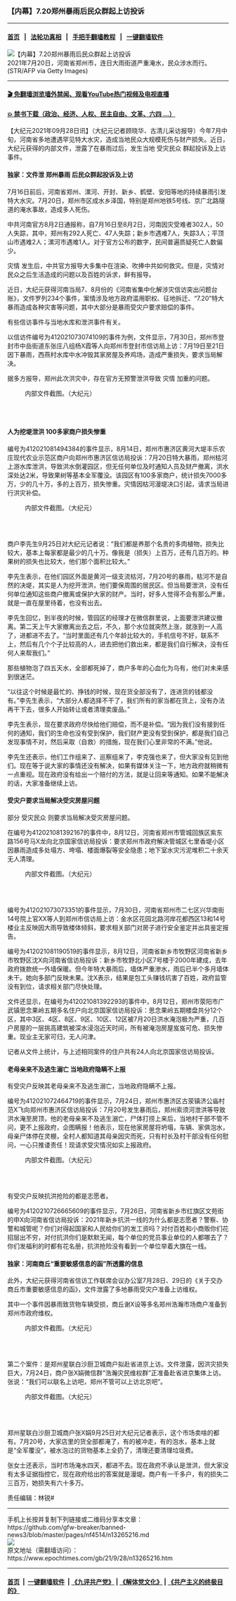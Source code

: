 ### 【内幕】7.20郑州暴雨后民众群起上访投诉
------------------------

#### [首页](https://github.com/gfw-breaker/banned-news3/blob/master/README.md) &nbsp;&nbsp;|&nbsp;&nbsp; [法轮功真相](https://github.com/begood0513/basic/blob/master/README.md)  &nbsp;&nbsp;|&nbsp;&nbsp; [手把手翻墙教程](https://github.com/gfw-breaker/guides/wiki)  &nbsp;&nbsp;|&nbsp;&nbsp; [一键翻墙软件](https://github.com/gfw-breaker/nogfw/blob/master/README.md)  



<div><img alt="【内幕】7.20郑州暴雨后民众群起上访投诉" class="attachment-djy_600_400 size-djy_600_400 wp-post-image" src="https://i.epochtimes.com/assets/uploads/2021/09/id13265315-2107211143121528-600x400.jpg"/>
<div class="caption">
 2021年7月20日，河南省郑州市，连日大雨街道严重淹水，民众涉水而行。(STR/AFP via Getty Images)
</div></div><hr/>

#### [ 🎬  免翻墙浏览墙外禁闻、观看YouTube热门视频及电视直播](https://github.com/gfw-breaker/HelloWorld)

#### [ 💥  禁书下载（政治、经济、人权、民主自由、文革、六四 ...）](https://github.com/gfw-breaker/books/blob/master/README.md)

<div><p>
 【大纪元2021年09月28日讯】（大纪元记者顾晓华、古清儿采访报导）今年7月中旬，河南省多地遭遇罕见特大水灾，造成当地民众大规模死伤与财产损失。近日，大纪元获得的内部文件，泄露了在暴雨过后，发生当地
 <ok href="https://www.epochtimes.com/gb/tag/%E5%8F%97%E7%81%BE%E6%B0%91%E4%BC%97.html">
  受灾民众
 </ok>
 群起投诉及上访事件。
</p>
<h4>
 独家：文件泄
 <ok href="https://www.epochtimes.com/gb/tag/%E9%83%91%E5%B7%9E%E6%9A%B4%E9%9B%A8.html">
  郑州暴雨
 </ok>
 后民众群起投诉及上访
</h4>
<p>
 7月16日前后，河南省郑州、漯河、开封、新乡、鹤壁、安阳等地的持续暴雨引发特大水灾。7月20日，郑州市区成水乡泽国，特别是郑州地铁5号线、京广北路隧道的淹水事故，造成多人死伤。
</p>
<p>
 中共河南官方8月2日通报称，自7月16日至8月2日，河南因灾受难者302人，50人失踪，其中，郑州有292人死亡、47人失踪；新乡市遇难7人，失踪3人；平顶山市遇难2人；漯河市遇难1人。对于官方公布的数字，民间普遍质疑死亡人数偏少。
</p>
<p>
 <ok href="https://www.epochtimes.com/gb/tag/%E7%81%BE%E6%83%85.html">
  灾情
 </ok>
 发生后，中共官方报导大多集中在渲染、吹捧中共如何救灾。但是，灾情对民众之后生活造成的问题以及百姓的诉求，鲜有报导。
</p>
<p>
 近日，大纪元获得河南当局7、8月份的《河南省集中化解涉灾信访突出问题台账》，文件罗列234个事件，案情涉及地方政府滥用职权、征地拆迁、“7.20”特大暴雨造成各种灾害等问题，其中大部分是暴雨受灾户要求赔偿的事件。
</p>
<p>
 有些信访事件与当地水库和泄洪事件有关。
</p>
<p>
 以信访件编号为412021073074109的事件为例，文件显示，7月30日，郑州市登封市中岳街道东张庄八组杨X霞等人向郑州市登封市信访局上访：7月19日至21日因下暴雨，西燕村水库中水冲毁其家房屋及养鸡场，造成严重损失，要求当局解决。
</p>
<p>
 据多方报导，郑州此次洪灾中，存在官方无预警泄洪导致
 <ok href="https://www.epochtimes.com/gb/tag/%E7%81%BE%E6%83%85.html">
  灾情
 </ok>
 加重的问题。
</p>
<figure aria-describedby="caption-attachment-13265286" class="wp-caption aligncenter" id="attachment_13265286" style="width: 600px">
 <ok href="https://i.epochtimes.com/assets/uploads/2021/09/id13265286-01-2021-09-28-092927.jpg" target="_blank">
  <img alt="" class="size-large wp-image-13265286" src="https://i.epochtimes.com/assets/uploads/2021/09/id13265286-01-2021-09-28-092927-600x54.jpg"/>
 </ok>
 <br/><figcaption class="wp-caption-text" id="caption-attachment-13265286">
  内部文件截图。（大纪元）
 </figcaption><br/>
</figure><br/>
<h4>
 人为挖堤泄洪 100多家商户损失惨重
</h4>
<p>
 编号为412021081494384的事件显示，8月14日，郑州市惠济区黄河大堤丰乐农庄现代农业示范区商户向郑州市惠济区信访局投诉：7月20日特大暴雨，郑州枯河上游水库泄洪，导致洪水倒灌园区，但无任何单位及时通知人员及财产撤离，洪水深处达2米，导致果树等基本全军覆没。该园区有100多家商户，统计损失7000多万，少的几十万，多的上百万，损失惨重。灾情因枯河漫堤决口引起，请求当局进行洪灾补偿。
</p>
<figure aria-describedby="caption-attachment-13265293" class="wp-caption aligncenter" id="attachment_13265293" style="width: 600px">
 <ok href="https://i.epochtimes.com/assets/uploads/2021/09/id13265293-7896-2021-09-28-093420.jpg" target="_blank">
  <img alt="" class="size-large wp-image-13265293" src="https://i.epochtimes.com/assets/uploads/2021/09/id13265293-7896-2021-09-28-093420-600x46.jpg"/>
 </ok>
 <br/><figcaption class="wp-caption-text" id="caption-attachment-13265293">
  内部文件截图。（大纪元）
 </figcaption><br/>
</figure><br/>
<p>
 商户李先生9月25日对大纪元记者说：“我们都是养那个名贵的多肉植物，损失比较大，基本上每家都是最少的几十万。像我是（损失）上百万，还有几百万的。种果树的损失也比较大，他们那个面积比较大。”
</p>
<p>
 李先生表示，在他们园区外面是黄河一级支流枯河，7月20号的暴雨，枯河不是自然的决堤，其实是人为挖开泄洪，他们要保周围的居民区。但当局要泄洪，没有任何单位通知这些商户撤离或保护大家的财产。当时，好多人觉得不会有那么严重，就是一直在屋里待着，也没有出去。
</p>
<p>
 李先生回忆，到半夜的时候，管园区的经理才在微信群里说，上面要泄洪建议撤离。第二天上午大家撤离出去之后，不久，那个水位就突然上涨，就涨到一人高了，进都进不去了。“当时里面还有几个年龄比较大的，手机信号不好，联系不上，然后有几个个子比较高的人，进去把他们救出来，都是我们自行解决，没有任何人来帮我们。”
</p>
<p>
 那些植物泡了四五天水，全部都死掉了，商户多年的心血化为乌有，他们对未来感到很迷茫。
</p>
<p>
 “以往这个时候是最忙的、挣钱的时候，现在货全部没有了，连进货的钱都没有。”李先生表示，“大部分人都选择不干了，我们所有的家当都在货上，没有办法再干下去，很多人开始转让或者清理卖废品。”
</p>
<p>
 李先生表示，现在要求政府尽快给他们赔偿，而不是补偿。“因为我们没有接到任何的通知，我们的生命也没有受到保护，我们财产更没有受到保护，都是我们自己发现事情不对，然后采取（自救）的措施，现在我们心里非常的不满。”他说。
</p>
<p>
 李先生还表示，他们工作组来了、巡察组来了，李克强也来了，但大家没有见到他们。现在等于说大家的事情还没有解决，如果有媒体关注一下，地方政府就稍微有一点重视。现在政府没有给出一个赔付的方法，就是让回来等通知。如果不能解决的话，大家准备继续上访。
</p>
<h4>
 受灾户要求当局解决受灾房屋问题
</h4>
<p>
 部分
 <ok href="https://www.epochtimes.com/gb/tag/%E5%8F%97%E7%81%BE%E6%B0%91%E4%BC%97.html">
  受灾民众
 </ok>
 则要求当局解决受灾房屋问题。
</p>
<p>
 在编号为412021081392167的事件中，8月12日，河南省郑州市管城回族区紫东路156号马X龙向北京国家信访局投诉：要求郑州市政府解决管城区七里香堤小区因暴雨造成多处塌方、垮塌、楼面爆裂等安全隐患；地下室水灾污泥堆积二十余天无人清理。
</p>
<figure aria-describedby="caption-attachment-13265301" class="wp-caption aligncenter" id="attachment_13265301" style="width: 600px">
 <ok href="https://i.epochtimes.com/assets/uploads/2021/09/id13265301-5632-2021-09-28-093814.jpg" target="_blank">
  <img alt="" class="size-large wp-image-13265301" src="https://i.epochtimes.com/assets/uploads/2021/09/id13265301-5632-2021-09-28-093814-600x44.jpg"/>
 </ok>
 <br/><figcaption class="wp-caption-text" id="caption-attachment-13265301">
  内部文件截图。（大纪元）
 </figcaption><br/>
</figure><br/>
<p>
 编号为412021073073351的事件显示，7月30日，河南省郑州市二七区兴华南街14号院上官XX等人到郑州市信访局上访：金水区花园北路河岸花都西区13和14号楼业主反映因大雨导致楼体倾斜，要求相关部门对房子进行安全鉴定并出具鉴定报告。
</p>
<p>
 编号为412021081190519的事件显示，8月12日，河南省新乡市牧野区河南省新乡市牧野区沈X向河南省信访局投诉：新乡市牧野北小区7号楼于2000年建成，去年政府拨款统一外墙保暖。但今年特大暴雨后，墙体严重渗水，雨后已半个多月墙体未干。她向多部门反映未果。沈X表示，结果是包工头赚钱坑害了百姓，政府监管没有到位，请求相关部门尽快处理。
</p>
<p>
 文件还显示，在编号为412021081392293的事件中，8月12日，郑州市荥阳市广武镇思念果岭五期多名住户向北京国家信访局投诉：思念果岭五期楼盘共分12个区，其中3区、4区、8区、9区、10区、12区被7月20日洪水淹泡极为严重，几百户房屋的一层挑高建筑被深水浸泡近天时间，所有被淹泡房屋岌岌可危、损失惨重。现业主无家可归，无人问津。
</p>
<p>
 记者从文件上统计，与上述相同案件的住户共有24人向北京国家信访局投诉。
</p>
<h4>
 老母亲来不及逃生溺亡 当地政府隐瞒不上报
</h4>
<p>
 有受灾户反映其老母亲来不及逃生溺亡，当地政府隐瞒不上报。
</p>
<p>
 编号为412021072464719的事件显示，7月24日，郑州市惠济区古荥镇济公庙村范X飞向郑州市惠济区信访局投诉：7月20号发生暴雨后，郑州索须河泄洪等导致洪水淹至房顶，他的老母亲来不及逃生溺亡，尸体打捞上来后，当地村干部不管不问，更不上报政府，企图瞒报！他表示，现在他家房屋将坍塌，车辆、家俱泡水，母亲尸体停在灵棚，全村人都知道其母亲因灾而死，只有村长及村干部没有任何慰问，一心只推诿责任！现请求受灾情况如实上报政府。
</p>
<figure aria-describedby="caption-attachment-13265308" class="wp-caption aligncenter" id="attachment_13265308" style="width: 600px">
 <ok href="https://i.epochtimes.com/assets/uploads/2021/09/id13265308-00003-2021-09-28-094204.jpg" target="_blank">
  <img alt="" class="size-large wp-image-13265308" src="https://i.epochtimes.com/assets/uploads/2021/09/id13265308-00003-2021-09-28-094204-600x48.jpg"/>
 </ok>
 <br/><figcaption class="wp-caption-text" id="caption-attachment-13265308">
  内部文件截图。（大纪元）
 </figcaption><br/>
</figure><br/>
<p>
 有受灾户反映抗洪抢险的都是志愿者。
</p>
<p>
 编号为4120210726665609的事件显示，7月26日，河南省新乡市红旗区文苑街的申X向河南省信访局投诉：2021年新乡抗洪一线的为什么都是志愿者？警察、协警和城管呢？你们对得起国家和人民给你们的发工资吗？对付百姓和小商贩你们花招层出不穷，对付抗洪你们是默默无闻，每个单位的党员事业单位的人都哪去了？你们发福利的时都有花名册，抗洪抢险没有看到一个单位举着大旗在一线。
</p>
<h4>
 独家：河南商丘“重要敏感信息的函”所透露的信息
</h4>
<p>
 此外，大纪元获得河南省信访工作联席会议办公室7月28日、29日的《关于交办商丘市重要敏感信息的函》，文件泄露了多地暴雨受灾户准备上访维权。
</p>
<p>
 其中一个事件因暴雨致货物车辆受损，商丘谢X设等多名郑州浩瀚市场商户准备到郑州市政府维权。
</p>
<figure aria-describedby="caption-attachment-13265334" class="wp-caption aligncenter" id="attachment_13265334" style="width: 600px">
 <ok href="https://i.epochtimes.com/assets/uploads/2021/09/id13265334-0147-2021-09-28-095758.jpg" target="_blank">
  <img alt="" class="size-large wp-image-13265334" src="https://i.epochtimes.com/assets/uploads/2021/09/id13265334-0147-2021-09-28-095758-600x473.jpg"/>
 </ok>
 <br/><figcaption class="wp-caption-text" id="caption-attachment-13265334">
  内部文件截图。（大纪元）
 </figcaption><br/>
</figure><br/>
<p>
 第二个案件：是郑州星联白沙厨卫城商户拟赴省进京上访。文件泄露，因洪灾损失巨大，7月24日，商户张X娟微信群“浩瀚灾民维权群”正准备赴省进京集体上访。张说：“我们可以联名上访吧，郑州不管可以上访北京吧”。
</p>
<figure aria-describedby="caption-attachment-13265326" class="wp-caption aligncenter" id="attachment_13265326" style="width: 600px">
 <ok href="https://i.epochtimes.com/assets/uploads/2021/09/id13265326-00123-2021-09-28-095207.jpg" target="_blank">
  <img alt="" class="size-large wp-image-13265326" src="https://i.epochtimes.com/assets/uploads/2021/09/id13265326-00123-2021-09-28-095207-600x374.jpg"/>
 </ok>
 <br/><figcaption class="wp-caption-text" id="caption-attachment-13265326">
  内部文件截图。（大纪元）
 </figcaption><br/>
</figure><br/>
<p>
 郑州星联白沙厨卫城商户张X娟9月25日对大纪元记者表示，这个市场卖啥的都有。7月20号，大家店里的货全部都淹了，有的被冲走，有的泡水，基本上就是“全军覆没”，被水泡过的货物基本上全扔了，清理还要清理垃圾费。
</p>
<p>
 张女士还表示，当时市场淹水四天，都进不去。现在政府不承认是泄洪，但大家没有太多证据指控它，现在政府给出的答案就是漫堤。商户有一千多户，有的损失二三百万，她损失有六十多万。
</p>
<p>
 责任编辑：林锐#
</p>
</div>
<hr/>
手机上长按并复制下列链接或二维码分享本文章：<br/>
https://github.com/gfw-breaker/banned-news3/blob/master/pages/nf4514/n13265216.md <br/>
<a href='https://github.com/gfw-breaker/banned-news3/blob/master/pages/nf4514/n13265216.md'><img src='https://github.com/gfw-breaker/banned-news3/blob/master/pages/nf4514/n13265216.md.png'/></a> <br/>
原文地址（需翻墙访问）：https://www.epochtimes.com/gb/21/9/28/n13265216.htm


------------------------
#### [首页](https://github.com/gfw-breaker/banned-news3/blob/master/README.md) &nbsp;|&nbsp; [一键翻墙软件](https://github.com/gfw-breaker/nogfw/blob/master/README.md) &nbsp;| [《九评共产党》](https://github.com/gfw-breaker/9ping.md/blob/master/README.md#九评之一评共产党是什么) | [《解体党文化》](https://github.com/gfw-breaker/jtdwh.md/blob/master/README.md) | [《共产主义的终极目的》](https://github.com/gfw-breaker/gczydzjmd.md/blob/master/README.md)


<img src='http://gfw-breaker.win/banned-news3/pages/nf4514/n13265216.md' width='0px' height='0px'/>